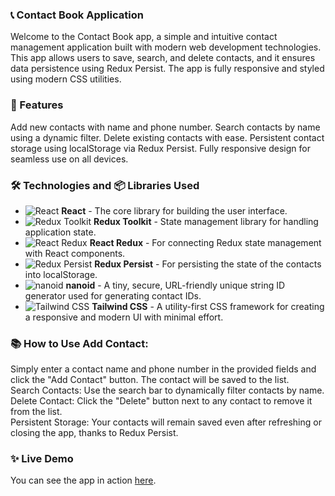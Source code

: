 ### 📞 Contact Book Application

Welcome to the Contact Book app, a simple and intuitive contact management
application built with modern web development technologies. This app allows
users to save, search, and delete contacts, and it ensures data persistence
using Redux Persist. The app is fully responsive and styled using modern CSS
utilities.

### 🚀 Features

Add new contacts with name and phone number. Search contacts by name using a
dynamic filter. Delete existing contacts with ease. Persistent contact storage
using localStorage via Redux Persist. Fully responsive design for seamless use
on all devices.

### 🛠️ Technologies and 📦 Libraries Used

- ![React](https://img.shields.io/badge/-React-61DAFB?logo=react&logoColor=white&style=flat)
  **React** - The core library for building the user interface.
- ![Redux Toolkit](https://img.shields.io/badge/-Redux_Toolkit-764ABC?logo=redux&logoColor=white&style=flat)
  **Redux Toolkit** - State management library for handling application state.
- ![React Redux](https://img.shields.io/badge/-React_Redux-764ABC?logo=redux&logoColor=white&style=flat)
  **React Redux** - For connecting Redux state management with React components.
- ![Redux Persist](https://img.shields.io/badge/-Redux_Persist-3DDC84?logo=redux&logoColor=white&style=flat)
  **Redux Persist** - For persisting the state of the contacts into
  localStorage.
- ![nanoid](https://img.shields.io/badge/-nanoid-00C853?style=flat&logo=nano)
  **nanoid** - A tiny, secure, URL-friendly unique string ID generator used for
  generating contact IDs.
- ![Tailwind CSS](https://img.shields.io/badge/-TailwindCSS-38B2AC?logo=tailwindcss&logoColor=white&style=flat)
  **Tailwind CSS** - A utility-first CSS framework for creating a responsive and
  modern UI with minimal effort.

### 📚 How to Use Add Contact:

Simply enter a contact name and phone number in the provided fields and click
the "Add Contact" button. The contact will be saved to the list.  
Search Contacts: Use the search bar to dynamically filter contacts by name.  
Delete Contact: Click the "Delete" button next to any contact to remove it from
the list.  
Persistent Storage: Your contacts will remain saved even after refreshing or
closing the app, thanks to Redux Persist.

### ✨ Live Demo

You can see the app in action
[here](https://andratodor.github.io/goit-react-hw-07-phonebook/).
